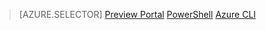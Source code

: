 > [AZURE.SELECTOR]
[Preview Portal](virtual-network-manage-nsg-portal.md)
[PowerShell](virtual-network-manage-nsg-ps.md)
[Azure CLI](virtual-network-manage-nsg-cli.md)
